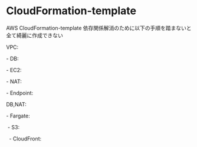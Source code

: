 # CloudFormation-template
AWS CloudFormation-template
依存関係解消のために以下の手順を踏まないと全て綺麗に作成できない

<p>VPC:
<p>-  DB:
<p>-&nbsp;EC2:
<p>-&nbsp;NAT:
<p>-&nbsp;Endpoint:

<p>DB,NAT:
<p>-&nbsp;Fargate:
<p>&nbsp;-&nbsp;S3:
<p>&nbsp;&nbsp;-&nbsp;CloudFront:
